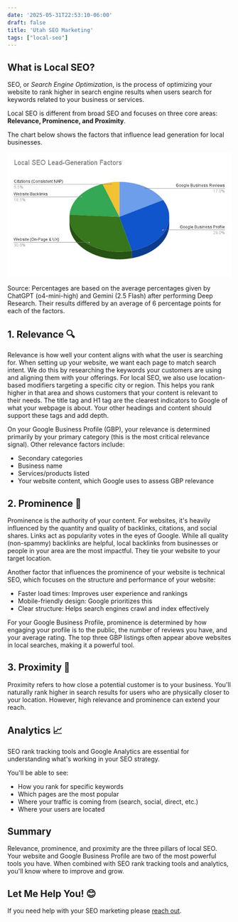 ```yaml
---
date: '2025-05-31T22:53:10-06:00'
draft: false
title: 'Utah SEO Marketing'
tags: ["local-seo"]
---
```


## What is Local SEO?

SEO, or *Search Engine Optimization*, is the process of optimizing your website to rank higher in search engine results when users search for keywords related to your business or services.

Local SEO is different from broad SEO and focuses on three core areas: **Relevance, Prominence, and Proximity**.

The chart below shows the factors that influence lead generation for local businesses.

![Local SEO Lead-Generation Factors Pie Chart](image.png)

Source: Percentages are based on the average percentages given by ChatGPT (o4-mini-high) and Gemini (2.5 Flash) after performing Deep Research. Their results differed by an average of 6 percentage points for each of the factors.

## 1. Relevance 🔍

Relevance is how well your content aligns with what the user is searching for. When setting up your website, we want each page to match search intent. We do this by researching the keywords your customers are using and aligning them with your offerings.
For local SEO, we also use location-based modifiers targeting a specific city or region. This helps you rank higher in that area and shows customers that your content is relevant to their needs.
The title tag and H1 tag are the clearest indicators to Google of what your webpage is about. Your other headings and content should support these tags and add depth.

On your Google Business Profile (GBP), your relevance is determined primarily by your primary category (this is the most critical relevance signal).
Other relevance factors include:

- Secondary categories
- Business name
- Services/products listed
- Your website content, which Google uses to assess GBP relevance

## 2. Prominence 🔗

Prominence is the authority of your content. For websites, it's heavily influenced by the quantity and quality of backlinks, citations, and social shares. Links act as popularity votes in the eyes of Google.
While all quality (non-spammy) backlinks are helpful, local backlinks from businesses or people in your area are the most impactful. They tie your website to your target location.

Another factor that influences the prominence of your website is technical SEO, which focuses on the structure and performance of your website:

- Faster load times: Improves user experience and rankings
- Mobile-friendly design: Google prioritizes this
- Clear structure: Helps search engines crawl and index effectively

For your Google Business Profile, prominence is determined by how engaging your profile is to the public, the number of reviews you have, and your average rating. The top three GBP listings often appear above websites in local searches, making it a powerful tool.

## 3. Proximity 📍

Proximity refers to how close a potential customer is to your business. You'll naturally rank higher in search results for users who are physically closer to your location. However, high relevance and prominence can extend your reach.

## Analytics 📈

SEO rank tracking tools and Google Analytics are essential for understanding what's working in your SEO strategy.

You'll be able to see:

- How you rank for specific keywords
- Which pages are the most popular
- Where your traffic is coming from (search, social, direct, etc.)
- Where your users are located

## Summary

Relevance, prominence, and proximity are the three pillars of local SEO. Your website and Google Business Profile are two of the most powerful tools you have. When combined with SEO rank tracking tools and analytics, you'll know where to improve and grow.

## Let Me Help You! 😊

If you need help with your SEO marketing please [reach out](https://rankutah.com/#contact).

